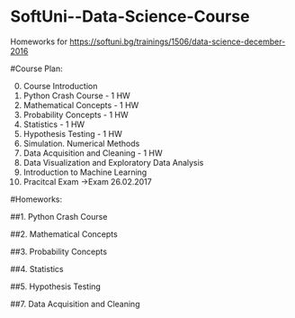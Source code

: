 # SoftUni--Data-Science-Course
Homeworks for https://softuni.bg/trainings/1506/data-science-december-2016


#Course Plan:

0. Course Introduction
1. Python Crash Course - 1 HW
2. Mathematical Concepts - 1 HW
3. Probability Concepts - 1 HW 
4. Statistics - 1 HW
5. Hypothesis Testing - 1 HW
6. Simulation. Numerical Methods
7. Data Acquisition and Cleaning - 1 HW
8. Data Visualization and Exploratory Data Analysis
9. Introduction to Machine Learning
10. Pracitcal Exam
->Exam 26.02.2017


#Homeworks:


##1. Python Crash Course


##2. Mathematical Concepts


##3. Probability Concepts


##4. Statistics


##5. Hypothesis Testing


##7. Data Acquisition and Cleaning 
